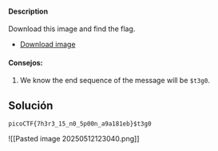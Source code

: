 #### Description

Download this image and find the flag.

- [Download image](https://artifacts.picoctf.net/c/217/pico.flag.png)

#### Consejos:
1.  We know the end sequence of the message will be `$t3g0`.
   
## Solución 
```
picoCTF{7h3r3_15_n0_5p00n_a9a181eb}$t3g0
```
![[Pasted image 20250512123040.png]]

